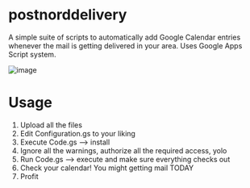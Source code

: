 # postnorddelivery
A simple suite of scripts to automatically add Google Calendar entries whenever the mail is getting delivered in your area.
Uses Google Apps Script system.

![image](https://user-images.githubusercontent.com/2158568/226165733-938060e8-0847-452e-ae30-19e6665ec1fe.png)

# Usage
1. Upload all the files
2. Edit Configuration.gs to your liking
3. Execute Code.gs --> install
4. Ignore all the warnings, authorize all the required access, yolo
5. Run Code.gs --> execute and make sure everything checks out
6. Check your calendar! You might getting mail TODAY
7. Profit
